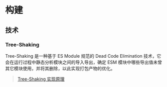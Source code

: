 # 构建

## 技术

### Tree-Shaking

Tree-Shaking 是一种基于 ES Module 规范的 Dead Code Elimination 技术，它会在运行过程中静态分析模块之间的导入导出，确定 ESM 模块中哪些导出值未曾其它模块使用，并将其删除，以此实现打包产物的优化。

> [Tree-Shaking 实现原理](https://mp.weixin.qq.com/s/na865hK_buqCBEHpxO_Cfg)